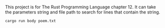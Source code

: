 This project is for The Rust Programming Language chapter 12. It can take the parameters string and file path to search for lines that contain the string.

```
cargo run body poem.txt

```
